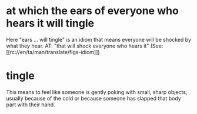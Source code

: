 # at which the ears of everyone who hears it will tingle

Here "ears ... will tingle" is an idiom that means everyone will be shocked by what they hear. AT: "that will shock everyone who hears it" (See: [[rc://en/ta/man/translate/figs-idiom]])

# tingle

This means to feel like someone is gently poking with small, sharp objects, usually because of the cold or because someone has slapped that body part with their hand.

